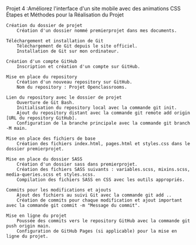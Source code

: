 Projet 4 :Améliorez l'interface d'un site mobile avec des animations CSS
Étapes et Méthodes pour la Réalisation du Projet

    Création du dossier de projet
        Création d'un dossier nommé premierprojet dans mes documents.

    Téléchargement et installation de Git
        Téléchargement de Git depuis le site officiel.
        Installation de Git sur mon ordinateur.

    Création d'un compte GitHub
        Inscription et création d'un compte sur GitHub.

    Mise en place du repository
        Création d'un nouveau repository sur GitHub.
        Nom du repository : Projet Openclassrooms.

    Lien du repository avec le dossier de projet
        Ouverture de Git Bash.
        Initialisation du repository local avec la commande git init.
        Ajout du repository distant avec la commande git remote add origin [URL du repository GitHub].
        Configuration de la branche principale avec la commande git branch -M main.

    Mise en place des fichiers de base
        Création des fichiers index.html, pages.html et styles.css dans le dossier premierprojet.

    Mise en place du dossier SASS
        Création d'un dossier sass dans premierprojet.
        Création des fichiers SASS suivants : variables.scss, mixins.scss, media-queries.scss et styles.scss.
        Compilation des fichiers SASS en CSS avec les outils appropriés.

    Commits pour les modifications et ajouts
        Ajout des fichiers au suivi Git avec la commande git add ..
        Création de commits pour chaque modification et ajout important avec la commande git commit -m "Message du commit".

    Mise en ligne du projet
        Poussée des commits vers le repository GitHub avec la commande git push origin main.
        Configuration de GitHub Pages (si applicable) pour la mise en ligne du projet.
